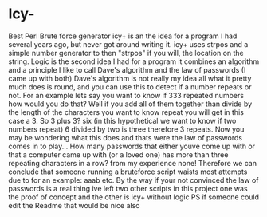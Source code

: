 # Icy-
Best Perl Brute force generator
icy+ is an the idea for a program I had several years ago, but never got around writing it. 
icy+ uses strpos and a simple number generator to then "strpos" if you will,
 the location on the string. Logic is the second idea I had for a program it combines an algorithm and
 a principle I like to call Dave's algorithm and the law of passwords (I came up with both)
 Dave's algorithm is not really my idea all what it pretty much does is round, and you can use this
 to detect if a number repeats or not. For an example lets say you want to know if 333 repeated numbers 
 how would you do that? Well if you add all of them together than divide by the length of the characters 
 you want to know repeat you will get in this case a 3. So 3 plus 3? six (in this hypothetical we want 
 to know if two numbers repeat) 6 divided by two is three therefore 3 repeats. Now you may be wondering
 what this does and thats were the law of passwords comes in to play... How many passwords that either
 youve come up with or that a computer came up with (or a loved one) has more than three repeating characters in a row?
 from my experience none! Therefore we can conclude that someone running a bruteforce script waists most attempts due to for an example:
 aaab etc. By the way if your not convinced the law of passwords is a real thing ive left two other scripts in this project
 one was the proof of concept and the other is icy+ without logic
PS if someone could edit the Readme that would be nice also

